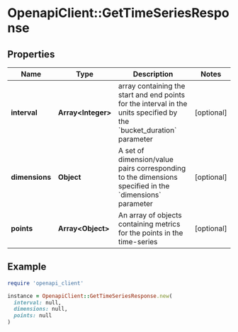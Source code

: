 # OpenapiClient::GetTimeSeriesResponse

## Properties

| Name | Type | Description | Notes |
| ---- | ---- | ----------- | ----- |
| **interval** | **Array&lt;Integer&gt;** | array containing the start and end points for the interval in the units specified by the &#x60;bucket_duration&#x60; parameter | [optional] |
| **dimensions** | **Object** | A set of dimension/value pairs corresponding to the dimensions specified in the &#x60;dimensions&#x60; parameter | [optional] |
| **points** | **Array&lt;Object&gt;** | An array of objects containing metrics for the points in the time-series | [optional] |

## Example

```ruby
require 'openapi_client'

instance = OpenapiClient::GetTimeSeriesResponse.new(
  interval: null,
  dimensions: null,
  points: null
)
```

